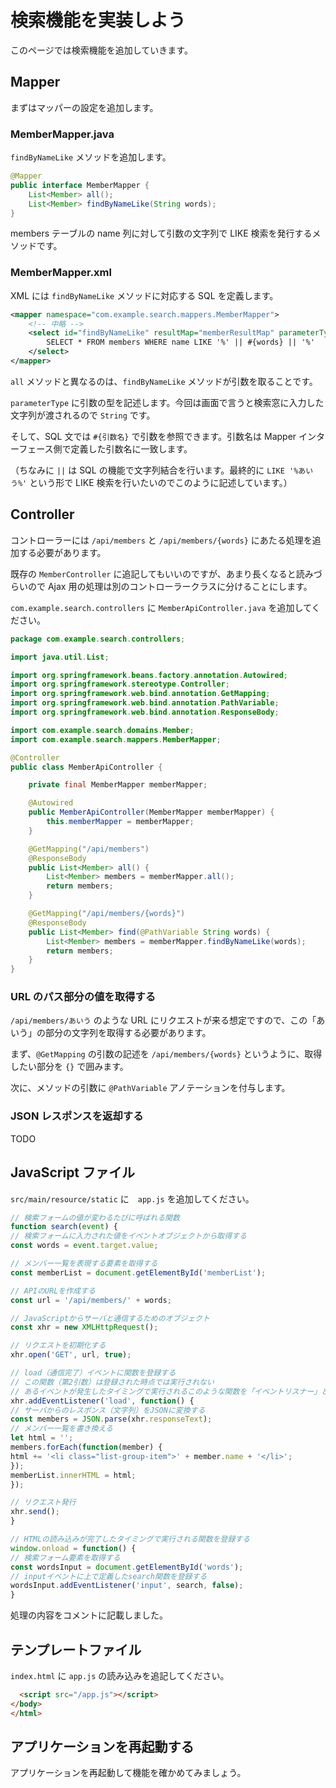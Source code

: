 # 検索機能を実装しよう

このページでは検索機能を追加していきます。

## Mapper

まずはマッパーの設定を追加します。

### MemberMapper.java

```findByNameLike``` メソッドを追加します。

```java
@Mapper
public interface MemberMapper {
    List<Member> all();
    List<Member> findByNameLike(String words);
}
```

members テーブルの name 列に対して引数の文字列で LIKE 検索を発行するメソッドです。

### MemberMapper.xml

XML には ```findByNameLike``` メソッドに対応する SQL を定義します。

```xml
<mapper namespace="com.example.search.mappers.MemberMapper">
    <!-- 中略 -->
    <select id="findByNameLike" resultMap="memberResultMap" parameterType="String">
        SELECT * FROM members WHERE name LIKE '%' || #{words} || '%'
    </select>
</mapper>
```

```all``` メソッドと異なるのは、```findByNameLike``` メソッドが引数を取ることです。

```parameterType``` に引数の型を記述します。今回は画面で言うと検索窓に入力した文字列が渡されるので ```String``` です。

そして、SQL 文では ```#{引数名}``` で引数を参照できます。引数名は Mapper インターフェース側で定義した引数名に一致します。

（ちなみに ```||``` は SQL の機能で文字列結合を行います。最終的に ```LIKE '%あいう%'``` という形で LIKE 検索を行いたいのでこのように記述しています。）

## Controller

コントローラーには ```/api/members``` と ```/api/members/{words}``` にあたる処理を追加する必要があります。

既存の ```MemberController``` に追記してもいいのですが、あまり長くなると読みづらいので Ajax 用の処理は別のコントローラークラスに分けることにします。

```com.example.search.controllers``` に ```MemberApiController.java``` を追加してください。

```java
package com.example.search.controllers;

import java.util.List;

import org.springframework.beans.factory.annotation.Autowired;
import org.springframework.stereotype.Controller;
import org.springframework.web.bind.annotation.GetMapping;
import org.springframework.web.bind.annotation.PathVariable;
import org.springframework.web.bind.annotation.ResponseBody;

import com.example.search.domains.Member;
import com.example.search.mappers.MemberMapper;

@Controller
public class MemberApiController {

    private final MemberMapper memberMapper;

    @Autowired
    public MemberApiController(MemberMapper memberMapper) {
        this.memberMapper = memberMapper;
    }

    @GetMapping("/api/members")
    @ResponseBody
    public List<Member> all() {
        List<Member> members = memberMapper.all();
        return members;
    }

    @GetMapping("/api/members/{words}")
    @ResponseBody
    public List<Member> find(@PathVariable String words) {
        List<Member> members = memberMapper.findByNameLike(words);
        return members;
    }
}
```

### URL のパス部分の値を取得する

```/api/members/あいう``` のような URL にリクエストが来る想定ですので、この「あいう」の部分の文字列を取得する必要があります。

まず、```@GetMapping``` の引数の記述を ```/api/members/{words}``` というように、取得したい部分を ```{}``` で囲みます。

次に、メソッドの引数に ```@PathVariable``` アノテーションを付与します。

### JSON レスポンスを返却する

TODO

## JavaScript ファイル

```src/main/resource/static``` に　```app.js``` を追加してください。

```js
// 検索フォームの値が変わるたびに呼ばれる関数
function search(event) {
// 検索フォームに入力された値をイベントオブジェクトから取得する
const words = event.target.value;

// メンバー一覧を表現する要素を取得する
const memberList = document.getElementById('memberList');

// APIのURLを作成する
const url = '/api/members/' + words;

// JavaScriptからサーバと通信するためのオブジェクト
const xhr = new XMLHttpRequest();

// リクエストを初期化する
xhr.open('GET', url, true);

// load（通信完了）イベントに関数を登録する
// この関数（第2引数）は登録された時点では実行されない
// あるイベントが発生したタイミングで実行されるこのような関数を「イベントリスナー」と呼ぶ
xhr.addEventListener('load', function() {
// サーバからのレスポンス（文字列）をJSONに変換する
const members = JSON.parse(xhr.responseText);
// メンバー一覧を書き換える
let html = '';
members.forEach(function(member) {
html += '<li class="list-group-item">' + member.name + '</li>';
});
memberList.innerHTML = html;
});

// リクエスト発行
xhr.send();
}

// HTMLの読み込みが完了したタイミングで実行される関数を登録する
window.onload = function() {
// 検索フォーム要素を取得する
const wordsInput = document.getElementById('words');
// inputイベントに上で定義したsearch関数を登録する
wordsInput.addEventListener('input', search, false);
}
```

処理の内容をコメントに記載しました。

## テンプレートファイル

```index.html``` に ```app.js``` の読み込みを追記してください。

```html
  <script src="/app.js"></script>
</body>
</html>
```

## アプリケーションを再起動する

アプリケーションを再起動して機能を確かめてみましょう。


